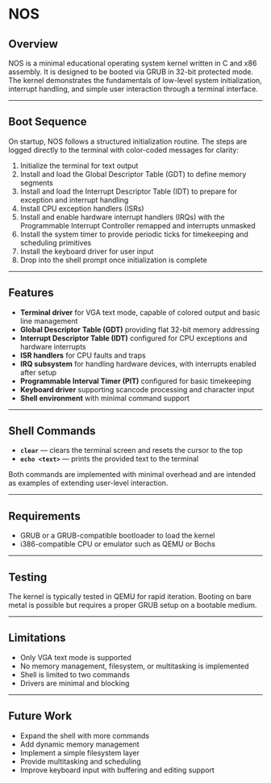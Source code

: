# NOS

## Overview
NOS is a minimal educational operating system kernel written in C and x86 assembly. It is designed to be booted via GRUB in 32-bit protected mode. The kernel demonstrates the fundamentals of low-level system initialization, interrupt handling, and simple user interaction through a terminal interface.

---

## Boot Sequence
On startup, NOS follows a structured initialization routine. The steps are logged directly to the terminal with color-coded messages for clarity:

1. Initialize the terminal for text output  
2. Install and load the Global Descriptor Table (GDT) to define memory segments  
3. Install and load the Interrupt Descriptor Table (IDT) to prepare for exception and interrupt handling  
4. Install CPU exception handlers (ISRs)  
5. Install and enable hardware interrupt handlers (IRQs) with the Programmable Interrupt Controller remapped and interrupts unmasked  
6. Install the system timer to provide periodic ticks for timekeeping and scheduling primitives  
7. Install the keyboard driver for user input  
8. Drop into the shell prompt once initialization is complete  

---

## Features
- **Terminal driver** for VGA text mode, capable of colored output and basic line management  
- **Global Descriptor Table (GDT)** providing flat 32-bit memory addressing  
- **Interrupt Descriptor Table (IDT)** configured for CPU exceptions and hardware interrupts  
- **ISR handlers** for CPU faults and traps  
- **IRQ subsystem** for handling hardware devices, with interrupts enabled after setup  
- **Programmable Interval Timer (PIT)** configured for basic timekeeping  
- **Keyboard driver** supporting scancode processing and character input  
- **Shell environment** with minimal command support  

---

## Shell Commands
- **`clear`** — clears the terminal screen and resets the cursor to the top  
- **`echo <text>`** — prints the provided text to the terminal  

Both commands are implemented with minimal overhead and are intended as examples of extending user-level interaction.

---

## Requirements
- GRUB or a GRUB-compatible bootloader to load the kernel  
- i386-compatible CPU or emulator such as QEMU or Bochs  

---

## Testing
The kernel is typically tested in QEMU for rapid iteration. Booting on bare metal is possible but requires a proper GRUB setup on a bootable medium.

---

## Limitations
- Only VGA text mode is supported  
- No memory management, filesystem, or multitasking is implemented  
- Shell is limited to two commands  
- Drivers are minimal and blocking  

---

## Future Work
- Expand the shell with more commands  
- Add dynamic memory management  
- Implement a simple filesystem layer  
- Provide multitasking and scheduling  
- Improve keyboard input with buffering and editing support  
